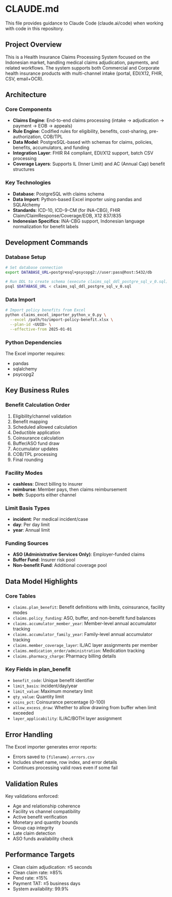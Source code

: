 # CLAUDE.md

This file provides guidance to Claude Code (claude.ai/code) when working with code in this repository.

## Project Overview

This is a Health Insurance Claims Processing System focused on the Indonesian market, handling medical claims adjudication, payments, and related workflows. The system supports both Commercial and Corporate health insurance products with multi-channel intake (portal, EDI/X12, FHIR, CSV, email+OCR).

## Architecture

### Core Components
- **Claims Engine**: End-to-end claims processing (intake → adjudication → payment → EOB → appeals)
- **Rule Engine**: Codified rules for eligibility, benefits, cost-sharing, pre-authorization, COB/TPL
- **Data Model**: PostgreSQL-based with schemas for claims, policies, benefits, accumulators, and funding
- **Integration Layer**: FHIR R4 compliant, EDI/X12 support, batch CSV processing
- **Coverage Layers**: Supports IL (Inner Limit) and AC (Annual Cap) benefit structures

### Key Technologies
- **Database**: PostgreSQL with claims schema
- **Data Import**: Python-based Excel importer using pandas and SQLAlchemy
- **Standards**: ICD-10, ICD-9-CM (for INA-CBG), FHIR Claim/ClaimResponse/Coverage/EOB, X12 837/835
- **Indonesian Specifics**: INA-CBG support, Indonesian language normalization for benefit labels

## Development Commands

### Database Setup
```bash
# Set database connection
export DATABASE_URL=postgresql+psycopg2://user:pass@host:5432/db

# Run DDL to create schema (execute claims_sql_ddl_postgre_sql_v_0.sql)
psql $DATABASE_URL < claims_sql_ddl_postgre_sql_v_0.sql
```

### Data Import
```bash
# Import policy benefits from Excel
python claims_excel_importer_python_v_0.py \
  --excel /path/to/import-policy-benefit.xlsx \
  --plan-id <UUID> \
  --effective-from 2025-01-01
```

### Python Dependencies
The Excel importer requires:
- pandas
- sqlalchemy
- psycopg2

## Key Business Rules

### Benefit Calculation Order
1. Eligibility/channel validation
2. Benefit mapping
3. Scheduled allowed calculation
4. Deductible application
5. Coinsurance calculation
6. Buffer/ASO fund draw
7. Accumulator updates
8. COB/TPL processing
9. Final rounding

### Facility Modes
- **cashless**: Direct billing to insurer
- **reimburse**: Member pays, then claims reimbursement
- **both**: Supports either channel

### Limit Basis Types
- **incident**: Per medical incident/case
- **day**: Per day limit
- **year**: Annual limit

### Funding Sources
- **ASO (Administrative Services Only)**: Employer-funded claims
- **Buffer Fund**: Insurer risk pool
- **Non-benefit Fund**: Additional coverage pool

## Data Model Highlights

### Core Tables
- `claims.plan_benefit`: Benefit definitions with limits, coinsurance, facility modes
- `claims.policy_funding`: ASO, buffer, and non-benefit fund balances
- `claims.accumulator_member_year`: Member-level annual accumulator tracking
- `claims.accumulator_family_year`: Family-level annual accumulator tracking
- `claims.member_coverage_layer`: IL/AC layer assignments per member
- `claims.medication_order/administration`: Medication tracking
- `claims.pharmacy_charge`: Pharmacy billing details

### Key Fields in plan_benefit
- `benefit_code`: Unique benefit identifier
- `limit_basis`: incident/day/year
- `limit_value`: Maximum monetary limit
- `qty_value`: Quantity limit
- `coins_pct`: Coinsurance percentage (0-100)
- `allow_excess_draw`: Whether to allow drawing from buffer when limit exceeded
- `layer_applicability`: IL/AC/BOTH layer assignment

## Error Handling

The Excel importer generates error reports:
- Errors saved to `{filename}.errors.csv`
- Includes sheet name, row index, and error details
- Continues processing valid rows even if some fail

## Validation Rules

Key validations enforced:
- Age and relationship coherence
- Facility vs channel compatibility
- Active benefit verification
- Monetary and quantity bounds
- Group cap integrity
- Late claim detection
- ASO funds availability check

## Performance Targets
- Clean claim adjudication: ≤5 seconds
- Clean claim rate: ≥85%
- Pend rate: ≤15%
- Payment TAT: ≤5 business days
- System availability: 99.9%